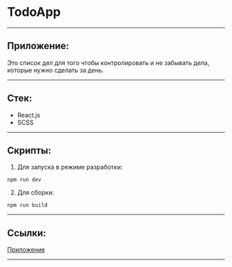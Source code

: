 # TodoApp

***
## Приложение:
Это список дел для того чтобы контролировать и не забывать дела, которые нужно сделать за день.
***
## Стек:
  - React.js
  - SCSS
***
## Скрипты:
1. Для запуска в режиме разработки:
```
npm run dev
```
2. Для сборки:
```
npm run build
```
***

## Ссылки:
  [Приложение](https://thepositree.github.io/build-level1/)
***
